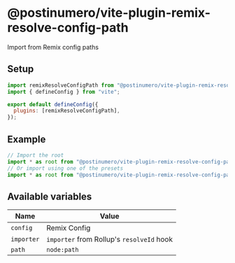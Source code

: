 # @postinumero/vite-plugin-remix-resolve-config-path

Import from Remix config paths

## Setup

```js
import remixResolveConfigPath from "@postinumero/vite-plugin-remix-resolve-config-path";
import { defineConfig } from "vite";

export default defineConfig({
  plugins: [remixResolveConfigPath],
});
```

## Example

```js
// Import the root
import * as root from "@postinumero/vite-plugin-remix-resolve-config-path/${path.join(config.appDirectory, config.routes.root.file)}";
// Or import using one of the presets
import * as root from "@postinumero/vite-plugin-remix-resolve-config-path/preset/root";
```

## Available variables

| Name       | Value                                     |
| ---------- | ----------------------------------------- |
| `config`   | Remix Config                              |
| `importer` | `importer` from Rollup's `resolveId` hook |
| `path`     | `node:path`                               |
